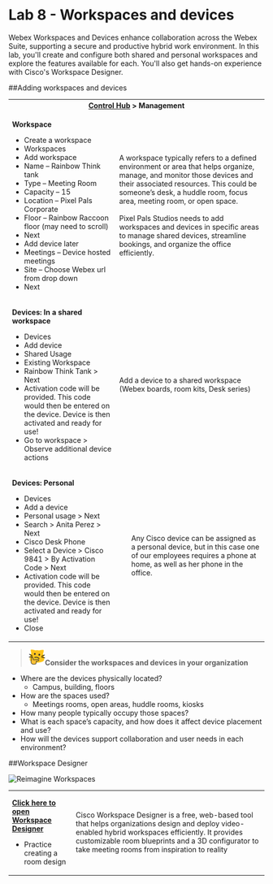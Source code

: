 # Lab 8 - Workspaces and devices
Webex Workspaces and Devices enhance collaboration across the Webex Suite, supporting a secure and productive hybrid work environment. In this lab, you'll create and configure both shared and personal workspaces and explore the features available for each. You'll also get hands-on experience with Cisco's Workspace Designer. 

##Adding workspaces and devices   

<table><tbody><tr><th colspan="2"><a href="http://admin.webex.com/" target="_blank">Control Hub</a> > Management</th></tr><tr><td><p><strong>Workspace</strong></p><ul><li>Create a workspace</li><li>Workspaces</li><li>Add workspace</li><li>Name – Rainbow Think tank</li><li>Type – Meeting Room</li><li>Capacity – 15</li><li>Location – Pixel Pals Corporate</li><li>Floor – Rainbow Raccoon floor (may need to scroll)</li><li>Next</li><li>Add device later</li><li>Meetings – Device hosted meetings</li><li>Site – Choose Webex url from drop down</li><li>Next</li></ul></td><td><p>A workspace typically refers to a defined environment or area that helps organize, manage, and monitor those devices and their associated resources. This could be someone’s desk, a huddle room, focus area, meeting room, or open space.<br><br>Pixel Pals Studios needs to add workspaces and devices in specific areas to manage shared devices, streamline bookings, and organize the office efficiently.</p></td></tr><tr><td><p><strong>Devices: In a shared workspace</strong></p><ul><li>Devices</li><li>Add device</li><li>Shared Usage</li><li>Existing Workspace</li><li>Rainbow Think Tank &gt; Next</li><li>Activation code will be provided. This code would then be entered on the device. Device is then activated and ready for use!</li><li>Go to workspace &gt; Observe additional device actions</li></ul></td><td><p>Add a device to a shared workspace (Webex boards, room kits, Desk series)</p></td></tr><tr><td><p><strong>Devices: Personal</strong></p><ul><li>Devices</li><li>Add a device</li><li>Personal usage &gt; Next</li><li>Search &gt; Anita Perez &gt; Next</li><li>Cisco Desk Phone</li><li>Select a Device &gt; Cisco 9841 &gt; By Activation Code &gt; Next</li><li>Activation code will be provided. This code would then be entered on the device. Device is then activated and ready for use!</li><li>Close</li></ul></td><td><ul>Any Cisco device can be assigned as a personal device, but in this case one of our employees requires a phone at home, as well as her phone in the office.</ul></td></tr></tbody></table>

>![Think About It](template_assets/thinkingcat.png)**Consider the workspaces and devices in your organization**<br>

- Where are the devices physically located?<br>
    - Campus, building, floors<br>
- How are the spaces used?<br>
    - Meetings rooms, open areas, huddle rooms, kiosks<br>
- How many people typically occupy those spaces?<br>
- What is each space’s capacity, and how does it affect device placement and use?<br>
- How will the devices support collaboration and user needs in each environment?<br>

##Workspace Designer

![Reimagine Workspaces](<template_assets/reimagine-workspaces.gif>)


<table><tbody><tr><td><p><a href="https://www.webex.com/us/en/workspaces/workspace-designer.html" target="blank"><strong>Click here to open Workspace Designer</strong></a><strong></strong></p><ul><li>Practice creating a room design</li></ul></td><td><p>Cisco Workspace Designer is a free, web-based tool that helps organizations design and deploy video-enabled hybrid workspaces efficiently. It provides customizable room blueprints and a 3D configurator to take meeting rooms from inspiration to reality</p></td></tr></tbody></table>
